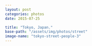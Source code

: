 ```yaml
---
layout: post
categories: photos
date: 2015-07-25

title: "Tokyo, Japan."
base-path: "/assets/img/photos/street"
image-name: "tokyo-street-people-3"
---
```

